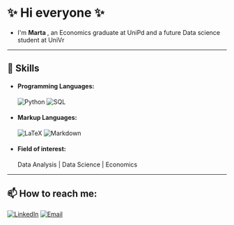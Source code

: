 # ✨ Hi everyone ✨

- I'm <strong> Marta </strong>, an Economics graduate at UniPd and a future Data science student at UniVr
---

## 🔧 Skills

* #### Programming Languages:
    ![Python](https://img.shields.io/badge/Python-3776AB?style=for-the-badge&logo=python&logoColor=white) 
    ![SQL](https://img.shields.io/badge/SQL-4479A1?style=for-the-badge&logo=mysql&logoColor=white)

  
* #### Markup Languages:

    ![LaTeX](https://img.shields.io/badge/LaTeX-008080?style=for-the-badge&logo=latex&logoColor=white) 
    ![Markdown](https://img.shields.io/badge/Markdown-000000?style=for-the-badge&logo=markdown&logoColor=white)
  

* #### Field of interest:
    Data Analysis | Data Science | Economics


---
## 📫 How to reach me:

[![LinkedIn](https://img.shields.io/badge/LinkedIn-0077B5?style=for-the-badge&logo=linkedin&logoColor=white)](https://www.linkedin.com/in/marta-havryliv-b6262835b) 
[![Email](https://img.shields.io/badge/Email-grey?style=for-the-badge&logo=minutemailer&logoColor=white)](mailto:marta.havryliv98@gmail.com)




